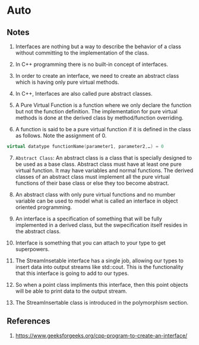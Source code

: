 # Auto

## Notes
1. Interfaces are nothing but a way to describe the behavior of a class without committing to the implementation of the class. 

2. In C++ programming there is no built-in concept of interfaces. 

3. In order to create an interface, we need to create an abstract class which is having only pure virtual methods. 

4. In C++, Interfaces are also called pure abstract classes.

5. A Pure Virtual Function is a function where we only declare the function but not the function definition. The implementation for pure virtual methods is done at the derived class by method/function overriding. 

6. A function is said to be a pure virtual function if it is defined in the class as follows. Note the assignment of 0.

```cpp
virtual datatype functionName(parameter1, parameter2,…) = 0
```

7. `Abstract Class`: An abstract class is a class that is specially designed to be used as a base class. Abstract class must have at least one pure virtual function. It may have variables and normal functions. The derived classes of an abstract class must implement all the pure virtual functions of their base class or else they too become abstract.

8. An abstract class with only pure virtual functions and no mumber variable can be used to model what is called an interface in object oriented programming. 

9. An interface is a specification of something that will be fully implemented in a derived class, but the swpecification itself resides in the abstract class. 

10. Interface is something that you can attach to your type to get superpowers. 

11. The StreamInsetable interface has a single job, allowing our types to insert data into output streams like std::cout. This is the functionality that this interface is going to add to our types. 

12. So when a point class impliments this interface, then this point objects will be able to print data to the output stream. 

13. The StreamInsertable class is introduced in the polymorphism section. 

## References

1. https://www.geeksforgeeks.org/cpp-program-to-create-an-interface/

